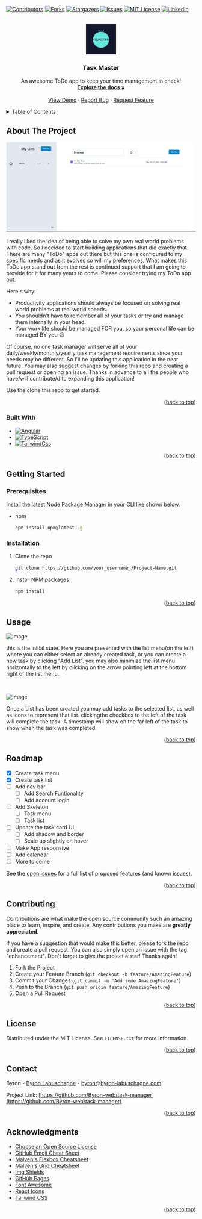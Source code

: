 
<a name="readme-top"></a>

<!-- PROJECT SHIELDS -->
<!--
*** I'm using markdown "reference style" links for readability.
*** Reference links are enclosed in brackets [ ] instead of parentheses ( ).
*** See the bottom of this document for the declaration of the reference variables
*** for contributors-url, forks-url, etc. This is an optional, concise syntax you may use.
*** https://www.markdownguide.org/basic-syntax/#reference-style-links
-->
[![Contributors][contributors-shield]][contributors-url]
[![Forks][forks-shield]][forks-url]
[![Stargazers][stars-shield]][stars-url]
[![Issues][issues-shield]][issues-url]
[![MIT License][license-shield]][license-url]
[![LinkedIn][linkedin-shield]][linkedin-url]



<!-- PROJECT LOGO -->
<br />
<div align="center">
  <a href="https://github.com/Byron-web/task-manager">
    <img src="images/logo.png" alt="Logo" width="80" height="80">
  </a>

  <h3 align="center">Task Master</h3>

  <p align="center">
    An awesome ToDo app to keep your time management in check!
    <br />
    <a href="https://github.com/Byron-web/task-manager"><strong>Explore the docs »</strong></a>
    <br />
    <br />
    <a href="https://github.com/Byron-web/task-manager">View Demo</a>
    ·
    <a href="https://github.com/Byron-web/task-manager/issues">Report Bug</a>
    ·
    <a href="https://github.com/Byron-web/task-manager/issues">Request Feature</a>
  </p>
</div>



<!-- TABLE OF CONTENTS -->
<details>
  <summary>Table of Contents</summary>
  <ol>
    <li>
      <a href="#about-the-project">About The Project</a>
      <ul>
        <li><a href="#built-with">Built With</a></li>
      </ul>
    </li>
    <li>
      <a href="#getting-started">Getting Started</a>
      <ul>
        <li><a href="#prerequisites">Prerequisites</a></li>
        <li><a href="#installation">Installation</a></li>
      </ul>
    </li>
    <li><a href="#usage">Usage</a></li>
    <li><a href="#roadmap">Roadmap</a></li>
    <li><a href="#contributing">Contributing</a></li>
    <li><a href="#license">License</a></li>
    <li><a href="#contact">Contact</a></li>
    <li><a href="#acknowledgments">Acknowledgments</a></li>
  </ol>
</details>



<!-- ABOUT THE PROJECT -->
## About The Project

[![Product Name Screen Shot][product-screenshot]](https://example.com) <!--Add netlify to this project -->

I really liked the idea of being able to solve my own real world problems with code. So I decided to start building applications that did exactly that. There are many "ToDo" apps out there but this one is configured to my specific needs and as it evolves so will my preferences. What makes this ToDo app stand out from the rest is continued support that I am going to provide for it for many years to come. Please consider trying my ToDo app out.

Here's why:
* Productivity applications should always be focused on solving real world problems at real world speeds.
* You shouldn't have to remember all of your tasks or try and manage them internally in your head.
* Your work life should be managed FOR you, so your personal life can be managed BY you :smile:

Of course, no one task manager will serve all of your daily/weekly/monthly/yearly task management requirements since your needs may be different. So I'll be updating this application in the near future. You may also suggest changes by forking this repo and creating a pull request or opening an issue. Thanks in advance to all the people who have/will contribute/d to expanding this application!

Use the clone this repo to get started.

<p align="right">(<a href="#readme-top">back to top</a>)</p>



### Built With


* [![Angular][Angular.io]][Angular-url]
* [![TypeScript][TS]][TS-url]
* [![TailwindCss][Tailwind]][Tailwind-url]

<p align="right">(<a href="#readme-top">back to top</a>)</p>



<!-- GETTING STARTED -->
## Getting Started


### Prerequisites

Install the latest Node Package Manager in your CLI like shown below.
* npm
  ```sh
  npm install npm@latest -g
  ```

### Installation

1. Clone the repo
   ```sh
   git clone https://github.com/your_username_/Project-Name.git
   ```
2. Install NPM packages
   ```sh
   npm install
   ```

<p align="right">(<a href="#readme-top">back to top</a>)</p>



<!-- USAGE EXAMPLES -->
## Usage

![image](https://user-images.githubusercontent.com/58505332/198231973-429d9acd-89cf-42f3-b429-acacb3a191df.png)

 this is the initial state. Here you are presented with the list menu(on the left) where you can either select an already created task, or you can create a new task by  clicking "Add List". you may also minimize the list menu horizontally to the left by clicking on the arrow pointing left at the bottom right of the list menu.

&nbsp;

![image](https://user-images.githubusercontent.com/58505332/198232419-b1d52a3f-5f9e-469f-8b1f-5e5e5af4074d.png)

Once a List has been created you may add tasks to the selected list, as well as icons to represent that list. clickingthe checkbox to the left of the task will complete the task. A timestamp will show on the far left of the task to show when the task was completed.

<!-- _For more examples, please refer to the [Documentation](https://example.com)_ -->

<p align="right">(<a href="#readme-top">back to top</a>)</p>



<!-- ROADMAP -->
## Roadmap

- [x] Create task menu
- [x] Create task list
- [ ] Add nav bar 
  - [ ] Add Search Funtionality
  - [ ] Add account login 
- [ ] Add Skeleton 
  - [ ] Task menu 
  - [ ] Task list
- [ ] Update the task card UI
    - [ ] Add shadow and border
    - [ ] Scale up slightly on hover
- [ ] Make App responsive
- [ ] Add calendar
- [ ] More to come

See the [open issues](https://github.com/Byron-web/task-manager/issues) for a full list of proposed features (and known issues).

<p align="right">(<a href="#readme-top">back to top</a>)</p>



<!-- CONTRIBUTING -->
## Contributing

Contributions are what make the open source community such an amazing place to learn, inspire, and create. Any contributions you make are **greatly appreciated**.

If you have a suggestion that would make this better, please fork the repo and create a pull request. You can also simply open an issue with the tag "enhancement".
Don't forget to give the project a star! Thanks again!

1. Fork the Project
2. Create your Feature Branch (`git checkout -b feature/AmazingFeature`)
3. Commit your Changes (`git commit -m 'Add some AmazingFeature'`)
4. Push to the Branch (`git push origin feature/AmazingFeature`)
5. Open a Pull Request

<p align="right">(<a href="#readme-top">back to top</a>)</p>



<!-- LICENSE -->
## License

Distributed under the MIT License. See `LICENSE.txt` for more information.

<p align="right">(<a href="#readme-top">back to top</a>)</p>



<!-- CONTACT -->
## Contact

Byron - [Byron Labuschagne](https://www.linkedin.com/in/byron-labuschagne/) - byron@byron-labuschagne.com

Project Link: [https://github.com/Byron-web/task-manager](https://github.com/Byron-web/task-manager)

<p align="right">(<a href="#readme-top">back to top</a>)</p>



<!-- ACKNOWLEDGMENTS -->
## Acknowledgments

* [Choose an Open Source License](https://choosealicense.com)
* [GitHub Emoji Cheat Sheet](https://www.webpagefx.com/tools/emoji-cheat-sheet)
* [Malven's Flexbox Cheatsheet](https://flexbox.malven.co/)
* [Malven's Grid Cheatsheet](https://grid.malven.co/)
* [Img Shields](https://shields.io)
* [GitHub Pages](https://pages.github.com)
* [Font Awesome](https://fontawesome.com)
* [React Icons](https://react-icons.github.io/react-icons/search)
* [Tailwind CSS](https://tailwindcss.com/)

<p align="right">(<a href="#readme-top">back to top</a>)</p>



<!-- MARKDOWN LINKS & IMAGES -->
<!-- https://www.markdownguide.org/basic-syntax/#reference-style-links -->
[contributors-shield]: https://img.shields.io/github/contributors/othneildrew/Best-README-Template.svg?style=for-the-badge
[contributors-url]: https://github.com/Byron-web/task-manager/graphs/contributors
[forks-shield]: https://img.shields.io/github/forks/othneildrew/Best-README-Template.svg?style=for-the-badge
[forks-url]: https://github.com/Byron-web/task-manager/network/members
[stars-shield]: https://img.shields.io/github/stars/othneildrew/Best-README-Template.svg?style=for-the-badge
[stars-url]: https://github.com/Byron-web/task-manager/stargazers
[issues-shield]: https://img.shields.io/github/issues/othneildrew/Best-README-Template.svg?style=for-the-badge
[issues-url]: https://github.com/Byron-web/task-manager/issues
[license-shield]: https://img.shields.io/github/license/othneildrew/Best-README-Template.svg?style=for-the-badge
[license-url]: https://github.com/Byron-web/task-manager/blob/master/LICENSE.txt
[linkedin-shield]: https://img.shields.io/badge/-LinkedIn-black.svg?style=for-the-badge&logo=linkedin&colorB=555
[linkedin-url]: https://www.linkedin.com/in/byron-labuschagne/
[product-screenshot]: images/screenshot.png
[Next.js]: https://img.shields.io/badge/next.js-000000?style=for-the-badge&logo=nextdotjs&logoColor=white
[Next-url]: https://nextjs.org/
[React.js]: https://img.shields.io/badge/React-20232A?style=for-the-badge&logo=react&logoColor=61DAFB
[React-url]: https://reactjs.org/
[TS]: https://img.shields.io/badge/TS-TypeScript-blue
[TS-url]: https://www.typescriptlang.org/
[Tailwind]: https://img.shields.io/badge/TW-Tailwind-%2338BDF8
[Tailwind-url]: tailwindcss.com
[Vue.js]: https://img.shields.io/badge/Vue.js-35495E?style=for-the-badge&logo=vuedotjs&logoColor=4FC08D
[Vue-url]: https://vuejs.org/
[Angular.io]: https://img.shields.io/badge/Angular-DD0031?style=for-the-badge&logo=angular&logoColor=white
[Angular-url]: https://angular.io/
[Svelte.dev]: https://img.shields.io/badge/Svelte-4A4A55?style=for-the-badge&logo=svelte&logoColor=FF3E00
[Svelte-url]: https://svelte.dev/
[Laravel.com]: https://img.shields.io/badge/Laravel-FF2D20?style=for-the-badge&logo=laravel&logoColor=white
[Laravel-url]: https://laravel.com
[Bootstrap.com]: https://img.shields.io/badge/Bootstrap-563D7C?style=for-the-badge&logo=bootstrap&logoColor=white
[Bootstrap-url]: https://getbootstrap.com
[JQuery.com]: https://img.shields.io/badge/jQuery-0769AD?style=for-the-badge&logo=jquery&logoColor=white
[JQuery-url]: https://jquery.com 
